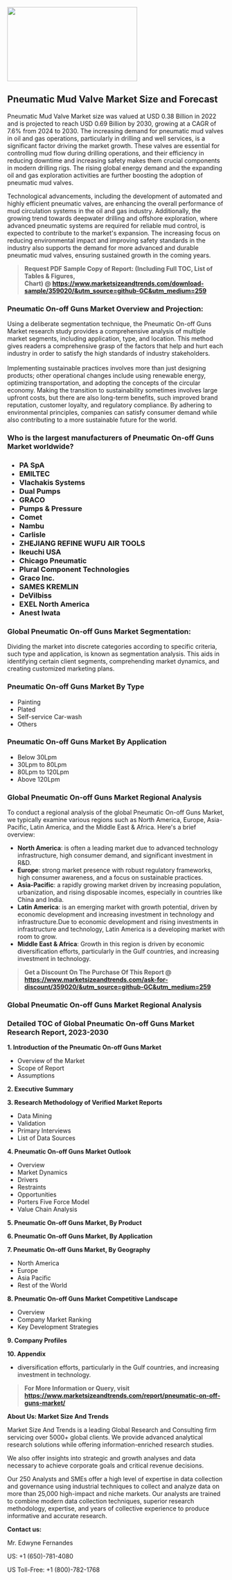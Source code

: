 <p><img class="alignnone size-medium wp-image-20088" src="https://ffe5etoiles.com/wp-content/uploads/2024/12/MST1-300x171.png" alt="" width="300" height="171" /></p><h2>Pneumatic Mud Valve Market Size and Forecast</h2><p>Pneumatic Mud Valve Market size was valued at USD 0.38 Billion in 2022 and is projected to reach USD 0.69 Billion by 2030, growing at a CAGR of 7.6% from 2024 to 2030. The increasing demand for pneumatic mud valves in oil and gas operations, particularly in drilling and well services, is a significant factor driving the market growth. These valves are essential for controlling mud flow during drilling operations, and their efficiency in reducing downtime and increasing safety makes them crucial components in modern drilling rigs. The rising global energy demand and the expanding oil and gas exploration activities are further boosting the adoption of pneumatic mud valves.</p><p>Technological advancements, including the development of automated and highly efficient pneumatic valves, are enhancing the overall performance of mud circulation systems in the oil and gas industry. Additionally, the growing trend towards deepwater drilling and offshore exploration, where advanced pneumatic systems are required for reliable mud control, is expected to contribute to the market's expansion. The increasing focus on reducing environmental impact and improving safety standards in the industry also supports the demand for more advanced and durable pneumatic mud valves, ensuring sustained growth in the coming years.</p></p><blockquote id="" class=""><strong>Request PDF Sample Copy of Report: (Including Full TOC, List of Tables &amp; Figures, Chart)&nbsp;@&nbsp;<strong><a href="https://www.marketsizeandtrends.com/download-sample/359020/&utm_source=github-GC&utm_medium=259" target="_blank">https://www.marketsizeandtrends.com/download-sample/359020/&utm_source=github-GC&utm_medium=259</a></strong></strong></blockquote><h3 id="" class="">Pneumatic On-off Guns Market&nbsp;Overview and Projection:</h3><p id="" class="">Using a deliberate segmentation technique, the Pneumatic On-off Guns Market research study provides a comprehensive analysis of multiple market segments, including application, type, and location. This method gives readers a comprehensive grasp of the factors that help and hurt each industry in order to satisfy the high standards of industry stakeholders. <br /> <br />Implementing sustainable practices involves more than just designing products; other operational changes include using renewable energy, optimizing transportation, and adopting the concepts of the circular economy. Making the transition to sustainability sometimes involves large upfront costs, but there are also long-term benefits, such improved brand reputation, customer loyalty, and regulatory compliance. By adhering to environmental principles, companies can satisfy consumer demand while also contributing to a more sustainable future for the world.</p><h3 id="" class="">Who is the largest manufacturers of&nbsp;Pneumatic On-off Guns Market worldwide?</h3><h3 class=""><p><ul><li>PA SpA </li><li> EMILTEC </li><li> Vlachakis Systems </li><li> Dual Pumps </li><li> GRACO </li><li> Pumps & Pressure </li><li> Comet </li><li> Nambu </li><li> Carlisle </li><li> ZHEJIANG REFINE WUFU AIR TOOLS </li><li> Ikeuchi USA </li><li> Chicago Pneumatic </li><li> Plural Component Technologies </li><li> Graco Inc. </li><li> SAMES KREMLIN </li><li> DeVilbiss </li><li> EXEL North America </li><li> Anest Iwata</li></ul></p></h3><h3 id="" class="">Global&nbsp;Pneumatic On-off Guns Market Segmentation:</h3><p id="" class="">Dividing the market into discrete categories according to specific criteria, such type and application, is known as segmentation analysis. This aids in identifying certain client segments, comprehending market dynamics, and creating customized marketing plans.</p><h3 id="" class="">Pneumatic On-off Guns Market&nbsp;By Type</h3><p><p><ul><li>Painting</li><li> Plated</li><li> Self-service Car-wash</li><li> Others</p></li></ul></p></p><h3 id="" class="">Pneumatic On-off Guns Market&nbsp;By Application</h3><p class=""><p><ul><li>Below 30Lpm</li><li> 30Lpm to 80Lpm</li><li> 80Lpm to 120Lpm</li><li> Above 120Lpm</li></ul></p></p><h3 id="" class="">Global Pneumatic On-off Guns Market Regional Analysis</h3><p id="" class="">To conduct a regional analysis of the global Pneumatic On-off Guns Market, we typically examine various regions such as North America, Europe, Asia-Pacific, Latin America, and the Middle East &amp; Africa. Here's a brief overview:</p><ul><li><strong>North America</strong>: is often a leading market due to advanced technology infrastructure, high consumer demand, and significant investment in R&amp;D.</li><li><strong>Europe</strong>: strong market presence with robust regulatory frameworks, high consumer awareness, and a focus on sustainable practices.</li><li><strong>Asia-Pacific</strong>: a rapidly growing market driven by increasing population, urbanization, and rising disposable incomes, especially in countries like China and India.</li><li><strong>Latin America</strong>: is an emerging market with growth potential, driven by economic development and increasing investment in technology and infrastructure.Due to economic development and rising investments in infrastructure and technology, Latin America is a developing market with room to grow.</li><li><strong>Middle East &amp; Africa</strong>: Growth in this region is driven by economic diversification efforts, particularly in the Gulf countries, and increasing investment in technology.</li></ul><blockquote id="" class=""><strong>Get a Discount On The Purchase Of This Report @ <strong><a href="https://www.marketsizeandtrends.com/ask-for-discount/359020/&utm_source=github-GC&utm_medium=259" target="_blank">https://www.marketsizeandtrends.com/ask-for-discount/359020/&utm_source=github-GC&utm_medium=259</a></strong></strong></blockquote><h3 id="" class="">Global Pneumatic On-off Guns Market Regional Analysis</h3><h3 id="" class="">Detailed TOC of Global Pneumatic On-off Guns Market Research Report, 2023-2030</h3><p id="" class=""><strong>1. Introduction of the Pneumatic On-off Guns Market</strong></p><ul><li>Overview of the Market</li><li>Scope of Report</li><li>Assumptions</li></ul><p id="" class=""><strong>2. Executive Summary</strong></p><p id="" class=""><strong>3. Research Methodology of Verified Market Reports</strong></p><ul><li>Data Mining</li><li>Validation</li><li>Primary Interviews</li><li>List of Data Sources</li></ul><p id="" class=""><strong>4. Pneumatic On-off Guns Market Outlook</strong></p><ul><li>Overview</li><li>Market Dynamics</li><li>Drivers</li><li>Restraints</li><li>Opportunities</li><li>Porters Five Force Model</li><li>Value Chain Analysis</li></ul><p id="" class=""><strong>5. Pneumatic On-off Guns Market, By Product</strong></p><p id="" class=""><strong>6. Pneumatic On-off Guns Market, By Application</strong></p><p id="" class=""><strong>7. Pneumatic On-off Guns Market, By Geography</strong></p><ul><li>North America</li><li>Europe</li><li>Asia Pacific</li><li>Rest of the World</li></ul><p id="" class=""><strong>8. Pneumatic On-off Guns Market Competitive Landscape</strong></p><ul><li>Overview</li><li>Company Market Ranking</li><li>Key Development Strategies</li></ul><p id="" class=""><strong>9. Company Profiles</strong></p><p id="" class=""><strong>10. Appendix</strong></p><ul><li>diversification efforts, particularly in the Gulf countries, and increasing investment in technology.</li></ul><blockquote id="" class=""><strong>For More Information or Query, visit <strong><strong><a href="https://www.marketsizeandtrends.com/report/pneumatic-on-off-guns-market/" target="_blank">https://www.marketsizeandtrends.com/report/pneumatic-on-off-guns-market/</a></strong></strong></strong></blockquote><p id="" class=""><strong>About Us: Market Size And Trends</strong></p><p id="" class="">Market Size And Trends is a leading Global Research and Consulting firm servicing over 5000+ global clients. We provide advanced analytical research solutions while offering information-enriched research studies.</p><p id="" class="">We also offer insights into strategic and growth analyses and data necessary to achieve corporate goals and critical revenue decisions.</p><p id="" class="">Our 250 Analysts and SMEs offer a high level of expertise in data collection and governance using industrial techniques to collect and analyze data on more than 25,000 high-impact and niche markets. Our analysts are trained to combine modern data collection techniques, superior research methodology, expertise, and years of collective experience to produce informative and accurate research.</p><p id="" class=""><strong>Contact us:</strong></p><p id="" class="">Mr. Edwyne Fernandes</p><p id="" class="">US: +1 (650)-781-4080</p><p id="" class="">US Toll-Free: +1 (800)-782-1768</p>
